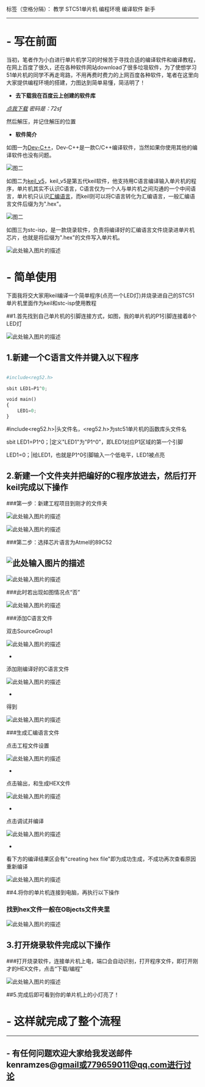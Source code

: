 标签（空格分隔）： 教学 STC51单片机 编程环境 编译软件 新手

---
# - **写在前面**
当初，笔者作为小白进行单片机学习的时候苦于寻找合适的编译软件和编译教程，在网上百度了很久，还在各种软件网站download了很多垃圾软件，为了使想学习51单片机的同学不再走弯路，不用再费时费力的上网百度各种软件，笔者在这里向大家提供编程环境的搭建，力图达到简单易懂，简洁明了！
        

 - **去下载我在百度云上创建的软件库**
 
 *[点我下载][1]         密码是：72sf*  
 
然后解压，并记住解压的位置
 
 - **软件简介**
 
如图一为[Dev-C++][2]，Dev-C++是一款C/C++编译软件，当然如果你使用其他的编译软件也没有问题。

![图二][3]

如图二为[keil_v5][4]，keil_v5是第五代keil软件，他支持用C语言编译输入单片机的程序，单片机其实不认识C语言，C语言仅为一个人与单片机之间沟通的一个中间语言，单片机只认识[汇编语言][5]，而keil则可以将C语言转化为汇编语言，一般汇编语言文件后缀为为".hex"。

![图二][6]

如图三为stc-isp，是一款烧录软件，负责将编译好的汇编语言文件烧录进单片机芯片，也就是将后缀为".hex"的文件写入单片机。

![此处输入图片的描述][7]



# - **简单使用**
下面我将交大家用keil编译一个简单程序(点亮一个LED灯)并烧录进自己的STC51单片机里面作为keil和stc-isp使用教程

##1.首先找到自己单片机的引脚连接方式，如图，我的单片机的P1引脚连接着8个LED灯

![此处输入图片的描述][8]
  
## 1.新建一个C语言文件并键入以下程序
  
```python

#include<reg52.h>

sbit LED1=P1^0;

void main()
{
	LED1=0;        
}

```
#include<reg52.h>|头文件名，<reg52.h>为stc51单片机的函数库头文件名

sbit LED1=P1^0；|定义"LED1"为"P1^0"，即LED1对应P1区域的第一个引脚

LED1=0；|给LED1，也就是P1^0引脚输入一个低电平，LED1被点亮
##  2.新建一个文件夹并把编好的C程序放进去，然后打开keil完成以下操作
###第一步：新建工程项目到刚才的文件夹

![此处输入图片的描述][9]

![此处输入图片的描述][10]

###第二步：选择芯片语言为Atmel的89C52

![此处输入图片的描述][11]
-
![此处输入图片的描述][12]

###此时若出现如图情况点“否”

![此处输入图片的描述][13]

###添加C语言文件

双击SourceGroup1

![此处输入图片的描述][14]

-
添加刚编译好的C语言文件

![此处输入图片的描述][15]

-
得到

![此处输入图片的描述][16]

###生成汇编语言文件

点击工程文件设置

![此处输入图片的描述][17]

-

点击输出，和生成HEX文件

![此处输入图片的描述][18]

-

点击调试并编译

![此处输入图片的描述][19]

-

看下方的编译结果区会有"creating hex file"即为成功生成，不成功再次查看原因重新编译

![此处输入图片的描述][20]

##4.将你的单片机连接到电脑，再执行以下操作

### 找到hex文件一般在OBjects文件夹里

![此处输入图片的描述][21]

##  3.打开烧录软件完成以下操作

###打开烧录软件，连接单片机上电，端口会自动识别，打开程序文件，即打开刚才的HEX文件，点击“下载/编程”

![此处输入图片的描述][22]

##5.完成后即可看到你的单片机上的小灯亮了！

# - **这样就完成了整个流程**
---
## - 有任何问题欢迎大家给我发送邮件kenramzes@gmail或779659011@qq.com进行讨论


  [1]: https://pan.baidu.com/s/1eRGEgsM
  [2]: https://baike.baidu.com/item/Dev-C++
  [3]: https://raw.githubusercontent.com/KenRamzes/MarkdownPhotos/master/Res/QQ%E6%88%AA%E5%9B%BE20171213172849.jpg
  [4]: https://baike.baidu.com/item/keil/4082184?fr=aladdin
  [5]: https://baike.baidu.com/item/%E6%B1%87%E7%BC%96%E8%AF%AD%E8%A8%80/61826?fr=aladdin
  [6]: https://raw.githubusercontent.com/KenRamzes/MarkdownPhotos/master/Res/QQ%E6%88%AA%E5%9B%BE20171213172907.jpg
  [7]: https://raw.githubusercontent.com/KenRamzes/MarkdownPhotos/master/Res/QQ%E6%88%AA%E5%9B%BE20171213172923.jpg
  [8]: https://raw.githubusercontent.com/KenRamzes/MarkdownPhotos/master/Res/QQ%E6%88%AA%E5%9B%BE20171213174645.jpg
  [9]: https://raw.githubusercontent.com/KenRamzes/MarkdownPhotos/master/Res/QQ%E6%88%AA%E5%9B%BE20171213181454.jpg
  [10]: https://raw.githubusercontent.com/KenRamzes/MarkdownPhotos/master/Res/QQ%E6%88%AA%E5%9B%BE20171213181517.jpg
  [11]: https://raw.githubusercontent.com/KenRamzes/MarkdownPhotos/master/Res/QQ%E6%88%AA%E5%9B%BE20171213181541.jpg
  [12]: https://raw.githubusercontent.com/KenRamzes/MarkdownPhotos/master/Res/QQ%E6%88%AA%E5%9B%BE20171213181552.jpg
  [13]: https://raw.githubusercontent.com/KenRamzes/MarkdownPhotos/master/Res/QQ%E6%88%AA%E5%9B%BE20171213181600.jpg
  [14]: https://raw.githubusercontent.com/KenRamzes/MarkdownPhotos/master/Res/QQ%E6%88%AA%E5%9B%BE20171213181652.jpg
  [15]: https://raw.githubusercontent.com/KenRamzes/MarkdownPhotos/master/Res/QQ%E6%88%AA%E5%9B%BE20171213181740.jpg
  [16]: https://raw.githubusercontent.com/KenRamzes/MarkdownPhotos/master/Res/QQ%E6%88%AA%E5%9B%BE20171213181751.jpg
  [17]: https://raw.githubusercontent.com/KenRamzes/MarkdownPhotos/master/Res/QQ%E6%88%AA%E5%9B%BE20171213181830.jpg
  [18]: https://raw.githubusercontent.com/KenRamzes/MarkdownPhotos/master/Res/QQ%E6%88%AA%E5%9B%BE20171213181857.jpg
  [19]: https://raw.githubusercontent.com/KenRamzes/MarkdownPhotos/master/Res/QQ%E6%88%AA%E5%9B%BE20171213181910.jpg
  [20]: https://raw.githubusercontent.com/KenRamzes/MarkdownPhotos/master/Res/QQ%E6%88%AA%E5%9B%BE20171213181921.jpg
  [21]: https://raw.githubusercontent.com/KenRamzes/MarkdownPhotos/master/Res/QQ%E6%88%AA%E5%9B%BE20171213183217.jpg
  [22]: https://raw.githubusercontent.com/KenRamzes/MarkdownPhotos/master/Res/QQ%E6%88%AA%E5%9B%BE20171213182009.jpg
